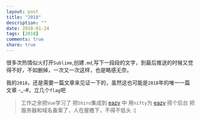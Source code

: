 ```yaml
---
layout: post
title: "2018"
description: ""
date: 2018-01-24
tags: [2018]
comments: true
share: true
---
```


很多次热情似火打开`Sublime`,创建`.md`,写下一段段的文字，到最后推送的时候又觉得不好，不如删掉，一次又一次这样，也是略感无奈。

我的`2018`，还是需要一篇文章来见证一下的，虽然这也可能是`2018`年的唯一一篇文章 -_-#，立几个`flag`吧

> 工作之余把`Vue`学习了
> 把`Shiro`集成到 [eazy](https://github.com/lyusantu) 中
> 用`nifty`为 [eazy](https://github.com/lyusantu) 搭个后台
> 把服务器和域名备案了，人在屋檐下，不得不低头 :(